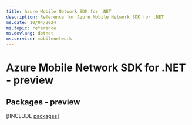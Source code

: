 ```yaml
---
title: Azure Mobile Network SDK for .NET
description: Reference for Azure Mobile Network SDK for .NET
ms.date: 10/04/2024
ms.topic: reference
ms.devlang: dotnet
ms.service: mobilenetwork
---
```

# Azure Mobile Network SDK for .NET - preview
## Packages - preview
[!INCLUDE [packages](mobile-network-index.md)]